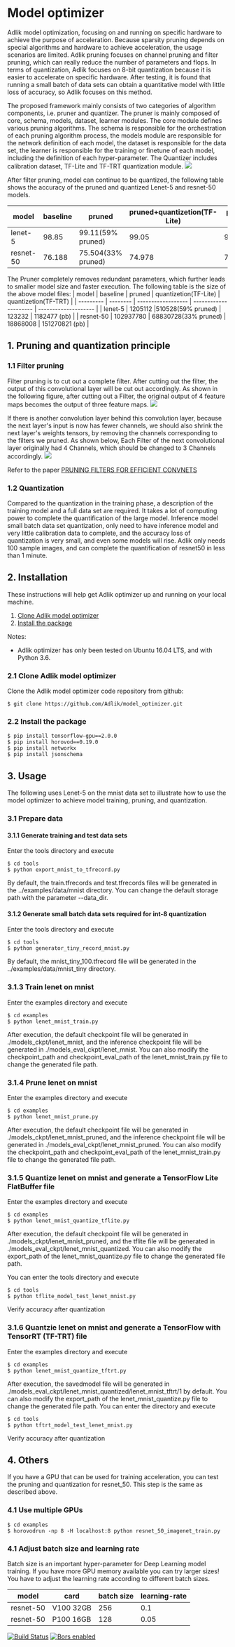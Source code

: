 # Model optimizer

Adlik model optimization, focusing on and running on specific hardware to achieve the purpose of acceleration. Because sparsity pruning depends on special algorithms and hardware to achieve acceleration, the usage scenarios are limited. Adlik pruning focuses on channel pruning and filter pruning, which can really reduce the number of parameters and flops. In terms of quantization, Adlik focuses on 8-bit quantization because it is easier to accelerate on specific hardware. After testing, it is found that running a small batch of data sets can obtain a quantitative model with little loss of accuracy, so Adlik focuses on this method.

The proposed framework mainly consists of two categories of algorithm components, i.e. pruner and quantizer. The pruner is mainly composed of core, schema, models, dataset, learner modules. The core module defines various pruning algorithms. The schema is responsible for the orchestration of each pruning algorithm process, the models module are responsible for the network definition of each model, the dataset is responsible for the data set, the learner is responsible for the training or finetune of each model, including the definition of each hyper-parameter. The Quantizer includes calibration dataset, TF-Lite and TF-TRT quantization module.
![](sys_arch.png)

After filter pruning, model can continue to be quantized, the following table shows the accuracy of the pruned and quantized Lenet-5 and resnet-50 models.

|   model   | baseline |       pruned       | pruned+quantizetion(TF-Lite) | pruned+quantizetion(TF-TRT) |
| --------- | -------- | ------------------ | ---------------------------- | --------------------------- |
| lenet-5   | 98.85    | 99.11(59% pruned)  | 99.05                        | 99.11                       |
| resnet-50 | 76.188   | 75.504(33% pruned) | 74.978                       | 75.222                      |

The Pruner completely removes redundant parameters, which further leads to smaller model size and faster execution. The following table is the size of the above model files:
|   model   | baseline |       pruned       | quantizetion(TF-Lite) | quantizetion(TF-TRT) |
| --------- | -------- | ------------------ | --------------------- | -------------------- |
| lenet-5   | 1205112    |510528(59% pruned)  | 123232                 | 1182477 (pb)                |
| resnet-50 | 102937780    | 68830728(33% pruned) | 18868008                | 151270821 (pb)               |

## 1. Pruning and quantization principle

### 1.1 Filter pruning
Filter pruning is to cut out a complete filter. After cutting out the filter, the output of this convolutional layer will be cut out accordingly. As shown in the following figure, after cutting out a Filter, the original output of 4 feature maps becomes the output of three feature maps.
![](prune_conv.png)

If there is another convolution layer behind this convolution layer, because the next layer's input is now has fewer channels, we should also shrink the next layer's weights tensors, by removing the channels corresponding to the filters we pruned. As shown below, Each Filter of the next convolutional layer originally had 4 Channels, which should be changed to 3 Channels accordingly.
![](prune_relate_conv.png)

Refer to the paper [PRUNING FILTERS FOR EFFICIENT CONVNETS
](https://arxiv.org/pdf/1608.08710.pdf)


### 1.2 Quantization
Compared to the quantization in the training phase, a description of the training model and a full data set are required. It takes a lot of computing power to complete the quantification of the large model. Inference model small batch data set quantization, only need to have inference model and very little calibration data to complete, and the accuracy loss of quantization is very small, and even some models will rise. Adlik only needs 100 sample images, and can complete the quantification of resnet50 in less than 1 minute.

##  2. Installation

These instructions will help get Adlik optimizer up and running on your local machine.
1. [Clone Adlik model optimizer](#Clone-Adlik-model-optimizer)
2. [Install the package](#Install-the-package)

Notes:
- Adlik optimizer has only been tested on Ubuntu 16.04 LTS, and with Python 3.6.

### 2.1 Clone Adlik model optimizer
Clone the Adlik model optimizer code repository from github:
```
$ git clone https://github.com/Adlik/model_optimizer.git
```
### 2.2 Install the package
```shell
$ pip install tensorflow-gpu==2.0.0
$ pip install horovod==0.19.0
$ pip install networkx
$ pip install jsonschema

```

## 3. Usage
The following uses Lenet-5 on the mnist data set to illustrate how to use the model optimizer to achieve model training, pruning, and quantization.
### 3.1 Prepare data
#### 3.1.1 Generate training and test data sets
Enter the tools directory and execute
```shell
$ cd tools
$ python export_mnist_to_tfrecord.py
```
By default, the train.tfrecords and test.tfrecords files will be generated in the ../examples/data/mnist directory. You can change the default storage path with the parameter --data_dir.
#### 3.1.2 Generate small batch data sets required for int-8 quantization
Enter the tools directory and execute
```shell
$ cd tools
$ python generator_tiny_record_mnist.py
```
By default, the mnist_tiny_100.tfrecord file will be generated in the ../examples/data/mnist_tiny directory.
### 3.1.3 Train lenet on mnist
Enter the examples directory and execute
```shell
$ cd examples
$ python lenet_mnist_train.py
```
After execution, the default checkpoint file will be generated in ./models_ckpt/lenet_mnist, and the inference checkpoint file will be generated in ./models_eval_ckpt/lenet_mnist. You can also modify the checkpoint_path and checkpoint_eval_path of the lenet_mnist_train.py file to change the generated file path.
### 3.1.4 Prune lenet on mnist
Enter the examples directory and execute
```shell
$ cd examples
$ python lenet_mnist_prune.py
```
After execution, the default checkpoint file will be generated in ./models_ckpt/lenet_mnist_pruned, and the inference checkpoint file will be generated in ./models_eval_ckpt/lenet_mnist_pruned. You can also modify the checkpoint_path and checkpoint_eval_path of the lenet_mnist_train.py file to change the generated file path.
### 3.1.5 Quantize lenet on mnist and generate a TensorFlow Lite FlatBuffer file
Enter the examples directory and execute
```shell
$ cd examples
$ python lenet_mnist_quantize_tflite.py
```

After execution, the default checkpoint file will be generated in ./models_ckpt/lenet_mnist_pruned, and the tflite file will be generated in ./models_eval_ckpt/lenet_mnist_quantized. You can also modify the export_path of the lenet_mnist_quantize.py file to change the generated file path.

You can enter the tools directory and execute
```shell
$ cd tools
$ python tflite_model_test_lenet_mnist.py
```
Verify accuracy after quantization
### 3.1.6 Quantzie lenet on mnist  and generate a TensorFlow with TensorRT (TF-TRT) file
Enter the examples directory and execute
```shell
$ cd examples
$ python lenet_mnist_quantize_tftrt.py
```
After execution, the savedmodel file will be generated in ./models_eval_ckpt/lenet_mnist_quantized/lenet_mnist_tftrt/1 by default. You can also modify the export_path of the lenet_mnist_quantize.py file to change the generated file path.
You can enter the directory and execute
```shell
$ cd tools
$ python tftrt_model_test_lenet_mnist.py
```
Verify accuracy after quantization

## 4. Others
If you have a GPU that can be used for training acceleration, you can test the pruning and quantization for resnet_50. This step is the same as described above.
### 4.1 Use multiple GPUs
```shell
$ cd examples
$ horovodrun -np 8 -H localhost:8 python resnet_50_imagenet_train.py
```
### 4.1 Adjust batch size and learning rate
Batch size is an important hyper-parameter for Deep Learning model training. If you have more GPU memory available you can try larger sizes! You have to adjust the learning rate according to different batch sizes.

|   model   |   card    | batch size | learning-rate |
| --------- | --------- | ---------- | ------------- |
| resnet-50 | V100 32GB | 256        | 0.1           |
| resnet-50 | P100 16GB | 128        | 0.05          |




[![Build Status](https://dev.azure.com/Adlik/GitHub/_apis/build/status/Adlik.model_optimizer?branchName=master)](https://dev.azure.com/Adlik/GitHub/_build/latest?definitionId=2&branchName=master)
[![Bors enabled](https://bors.tech/images/badge_small.svg)](https://app.bors.tech/repositories/23640)
